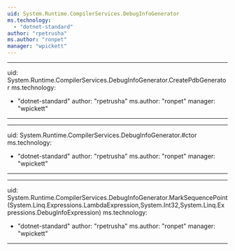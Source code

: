 ```yaml
---
uid: System.Runtime.CompilerServices.DebugInfoGenerator
ms.technology: 
  - "dotnet-standard"
author: "rpetrusha"
ms.author: "ronpet"
manager: "wpickett"
---
```


---
uid: System.Runtime.CompilerServices.DebugInfoGenerator.CreatePdbGenerator
ms.technology: 
  - "dotnet-standard"
author: "rpetrusha"
ms.author: "ronpet"
manager: "wpickett"
---

---
uid: System.Runtime.CompilerServices.DebugInfoGenerator.#ctor
ms.technology: 
  - "dotnet-standard"
author: "rpetrusha"
ms.author: "ronpet"
manager: "wpickett"
---

---
uid: System.Runtime.CompilerServices.DebugInfoGenerator.MarkSequencePoint(System.Linq.Expressions.LambdaExpression,System.Int32,System.Linq.Expressions.DebugInfoExpression)
ms.technology: 
  - "dotnet-standard"
author: "rpetrusha"
ms.author: "ronpet"
manager: "wpickett"
---
